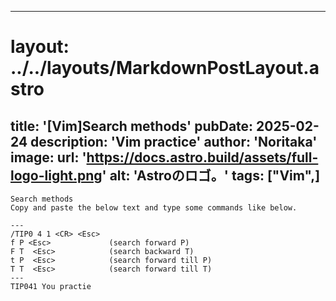 
---
# layout: ../../layouts/MarkdownPostLayout.astro
title: '[Vim]Search methods'
pubDate: 2025-02-24
description: 'Vim practice'
author: 'Noritaka'
image:
    url: 'https://docs.astro.build/assets/full-logo-light.png'
    alt: 'Astroのロゴ。'
tags: ["Vim",]
---


```
Search methods 
Copy and paste the below text and type some commands like below.

---
/TIP0 4 1 <CR> <Esc>
f P <Esc>             (search forward P)
F T  <Esc>            (search backward T)
t P  <Esc>            (search forward till P)
T T  <Esc>            (search forward till T)
---
TIP041 You practie 
```
